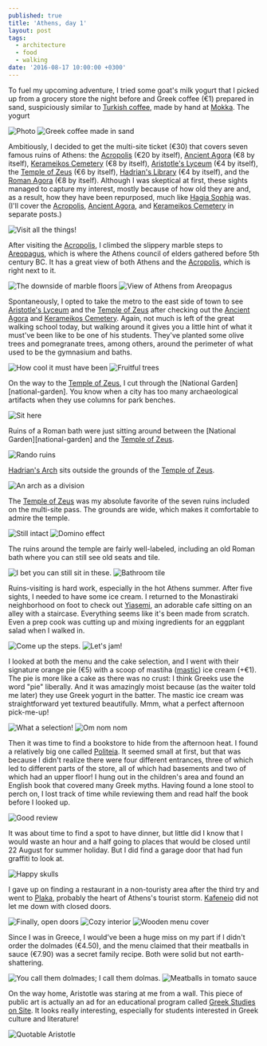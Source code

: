 ```yaml
---
published: true
title: 'Athens, day 1'
layout: post
tags:
  - architecture
  - food
  - walking
date: '2016-08-17 10:00:00 +0300'
---
```

To fuel my upcoming adventure, I tried some goat's milk yogurt that I picked up from a grocery store the night before and Greek coffee (€1) prepared in sand, suspiciously similar to [Turkish coffee](/istanbul-day-3), made by hand at [Mokka](http://www.mokka.gr/en/). The yogurt 

<!--more-->

![Photo]({{site.baseurl}}/images/2016/08/17/athens-day-1/breakfast-yogurt.jpeg)
![Greek coffee made in sand]({{site.baseurl}}/images/2016/08/17/athens-day-1/breakfast-mokka.jpeg)

Ambitiously, I decided to get the multi-site ticket (€30) that covers seven famous ruins of Athens: the [Acropolis][acropolis] (€20 by itself), [Ancient Agora][ancient-agora] (€8 by itself), [Kerameikos Cemetery][kerameikos] (€8 by itself), [Aristotle's Lyceum][lyceum] (€4 by itself), the [Temple of Zeus][temple-zeus] (€6 by itself), [Hadrian's Library][library] (€4 by itself), and the [Roman Agora][roman-agora] (€8 by itself). Although I was skeptical at first, these sights managed to capture my interest, mostly because of how old they are and, as a result, how they have been repurposed, much like [Hagia Sophia](/visiting-hagia-sophia) was. (I'll cover the [Acropolis][acropolis], [Ancient Agora][ancient-agora], and [Kerameikos Cemetery][kerameikos] in separate posts.)

![Visit all the things!]({{site.baseurl}}/images/2016/08/17/athens-day-1/multisite-ticket.jpeg)

After visiting the [Acropolis][acropolis], I climbed the slippery marble steps to [Areopagus](https://en.wikipedia.org/wiki/Areopagus), which is where the Athens council of elders gathered before 5th century BC. It has a great view of both Athens and the [Acropolis][acropolis], which is right next to it.

![The downside of marble floors]({{site.baseurl}}/images/2016/08/17/athens-day-1/areopagus-warning.jpeg)
![View of Athens from Areopagus]({{site.baseurl}}/images/2016/08/17/athens-day-1/areopagus-cityview.jpeg)

Spontaneously, I opted to take the metro to the east side of town to see [Aristotle's Lyceum][lyceum] and the [Temple of Zeus][temple-zeus] after checking out the [Ancient Agora][ancient-agora] and [Kerameikos Cemetery][kerameikos]. Again, not much is left of the great walking school today, but walking around it gives you a little hint of what it must've been like to be one of his students. They've planted some olive trees and pomegranate trees, among others, around the perimeter of what used to be the gymnasium and baths.

![How cool it must have been]({{site.baseurl}}/images/2016/08/17/athens-day-1/lyceum-ruins.jpeg)
![Fruitful trees]({{site.baseurl}}/images/2016/08/17/athens-day-1/lyceum-trees.jpeg)

On the way to the [Temple of Zeus][temple-zeus], I cut through the [National Garden][national-garden]. You know when a city has too many archaeological artifacts when they use columns for park benches.

![Sit here]({{site.baseurl}}/images/2016/08/17/athens-day-1/garden-columnbench.jpeg)

Ruins of a Roman bath were just sitting around between the [National Garden][national-garden] and the [Temple of Zeus][temple-zeus].

![Rando ruins]({{site.baseurl}}/images/2016/08/17/athens-day-1/ruins-romanbath.jpeg)

[Hadrian's Arch][hadrian-arch] sits outside the grounds of the [Temple of Zeus][temple-zeus]. 

![An arch as a division]({{site.baseurl}}/images/2016/08/17/athens-day-1/hadrian-arch.jpeg)

The [Temple of Zeus][temple-zeus] was my absolute favorite of the seven ruins included on the multi-site pass. The grounds are wide, which makes it comfortable to admire the temple. 

![Still intact]({{site.baseurl}}/images/2016/08/17/athens-day-1/zeus-colsintact.jpeg)
![Domino effect]({{site.baseurl}}/images/2016/08/17/athens-day-1/zeus-colsfallen.jpeg)

The ruins around the temple are fairly well-labeled, including an old Roman bath where you can still see old seats and tile.

![I bet you can still sit in these.]({{site.baseurl}}/images/2016/08/17/athens-day-1/zeus-bathchairs.jpeg)
![Bathroom tile]({{site.baseurl}}/images/2016/08/17/athens-day-1/zeus-tile.jpeg)

Ruins-visiting is hard work, especially in the hot Athens summer. After five sights, I needed to have some ice cream. I returned to the Monastiraki neighborhood on foot to check out [Yiasemi][yiasemi], an adorable cafe sitting on an alley with a staircase. Everything seems like it's been made from scratch. Even a prep cook was cutting up and mixing ingredients for an eggplant salad when I walked in.

![Come up the steps.]({{site.baseurl}}/images/2016/08/17/athens-day-1/yiasemi-steps.jpeg)
![Let's jam!]({{site.baseurl}}/images/2016/08/17/athens-day-1/yiasemi-jams.jpeg)

I looked at both the menu and the cake selection, and I went with their signature orange pie (€5) with a scoop of mastiha ([mastic](https://simple.m.wikipedia.org/wiki/Mastic_ice_cream)) ice cream (+€1). The pie is more like a cake as there was no crust: I think Greeks use the word "pie" liberally. And it was amazingly moist because (as the waiter told me later) they use Greek yogurt in the batter. The mastic ice cream was straightforward yet textured beautifully. Mmm, what a perfect afternoon pick-me-up!

![What a selection!]({{site.baseurl}}/images/2016/08/17/athens-day-1/yiasemi-cakes.jpeg)
![Om nom nom]({{site.baseurl}}/images/2016/08/17/athens-day-1/yiasemi-mypie.jpeg)

Then it was time to find a bookstore to hide from the afternoon heat. I found a relatively big one called [Politeia](http://www.politeianet.gr/). It seemed small at first, but that was because I didn't realize there were four different entrances, three of which led to different parts of the store, all of which had basements and two of which had an upper floor! I hung out in the children's area and found an English book that covered many Greek myths. Having found a lone stool to perch on, I lost track of time while reviewing them and read half the book before I looked up.

![Good review]({{site.baseurl}}/images/2016/08/17/athens-day-1/politeia-myths.jpeg)

It was about time to find a spot to have dinner, but little did I know that I would waste an hour and a half going to places that would be closed until 22 August for summer holiday. But I did find a garage door that had fun graffiti to look at.

![Happy skulls]({{site.baseurl}}/images/2016/08/17/athens-day-1/elvis-graffiti.jpeg)

I gave up on finding a restaurant in a non-touristy area after the third try and went to [Plaka](https://en.wikipedia.org/wiki/Plaka), probably the heart of Athens's tourist storm. [Kafeneio](http://www.tokafeneio.gr/?lid=2) did not let me down with closed doors.

![Finally, open doors]({{site.baseurl}}/images/2016/08/17/athens-day-1/kafeneio-entrance.jpeg)
![Cozy interior]({{site.baseurl}}/images/2016/08/17/athens-day-1/kafeneio-indoors.jpeg)
![Wooden menu cover]({{site.baseurl}}/images/2016/08/17/athens-day-1/kafeneio-menu.jpeg)

Since I was in Greece, I would've been a huge miss on my part if I didn't order the dolmades (€4.50), and the menu claimed that their meatballs in sauce (€7.90) was a secret family recipe. Both were solid but not earth-shattering.

![You call them dolmades; I call them dolmas.]({{site.baseurl}}/images/2016/08/17/athens-day-1/kafeneio-dolmas.jpeg)
![Meatballs in tomato sauce]({{site.baseurl}}/images/2016/08/17/athens-day-1/kafeneio-balls.jpeg)

On the way home, Aristotle was staring at me from a wall. This piece of public art is actually an ad for an educational program called [Greek Studies on Site](http://www.greekstudiesonsite.com/). It looks really interesting, especially for students interested in Greek culture and literature!

![Quotable Aristotle]({{site.baseurl}}/images/2016/08/17/athens-day-1/greek-studies.jpeg)

[acropolis]: https://en.wikipedia.org/wiki/Acropolis
[ancient-agora]: https://en.wikipedia.org/wiki/Ancient_Agora_of_Athens
[hadrian-arch]: https://en.wikipedia.org/wiki/Arch_of_Hadrian_(Athens)
[kerameikos]: https://en.wikipedia.org/wiki/Kerameikos
[library]: https://en.wikipedia.org/wiki/Hadrian%27s_Library
[lyceum]: https://en.wikipedia.org/wiki/Lyceum_(Classical)
[roman-agora]: https://en.wikipedia.org/wiki/Roman_Agora
[temple-zeus]: https://en.wikipedia.org/wiki/Temple_of_Olympian_Zeus,_Athens
[yiasemi]: http://www.yiasemi.gr/